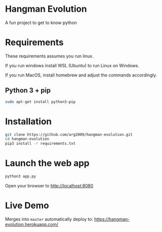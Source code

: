 # Hangman Evolution

A fun project to get to know python

# Requirements

These requirements assumes you run linux.

If you run windows install WSL (Ubuntu) to run Linux on Windows.

If you run MacOS, install homebrew and adjust the commands accordingly.

## Python 3 + pip

```bash
sudo apt-get install python3-pip
```

# Installation

```bash
git clone https://github.com/arg2009/hangman-evolution.git
cd hangman-evolution
pip3 install -r requirements.txt
```

# Launch the web app

```bash
python3 app.py
```

Open your browser to [http://localhost:8080](http://localhost:8080)

# Live Demo

Merges into `master` automatically deploy to: https://hangman-evolution.herokuapp.com/

